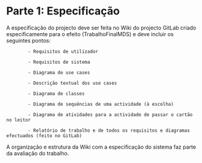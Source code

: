# Parte 1: Especificação

A especificação do projecto deve ser feita no Wiki do projecto GitLab criado especificamente para o efeito (TrabalhoFinalMDS) e deve incluir os seguintes pontos:

            - Requisitos de utilizador

            - Requisitos de sistema

            - Diagrama de use cases

            - Descrição textual dos use cases

            - Diagrama de classes

            - Diagrama de sequências de uma actividade (à escolha)

            - Diagrama de atividades para a actividade de passar o cartão no leitor

            - Relatório de trabalho e de todos os requisitos e diagramas efectuados (feito no GitLab)

A organização e estrutura da Wiki com a especificação do sistema faz parte da avaliação do trabalho.
